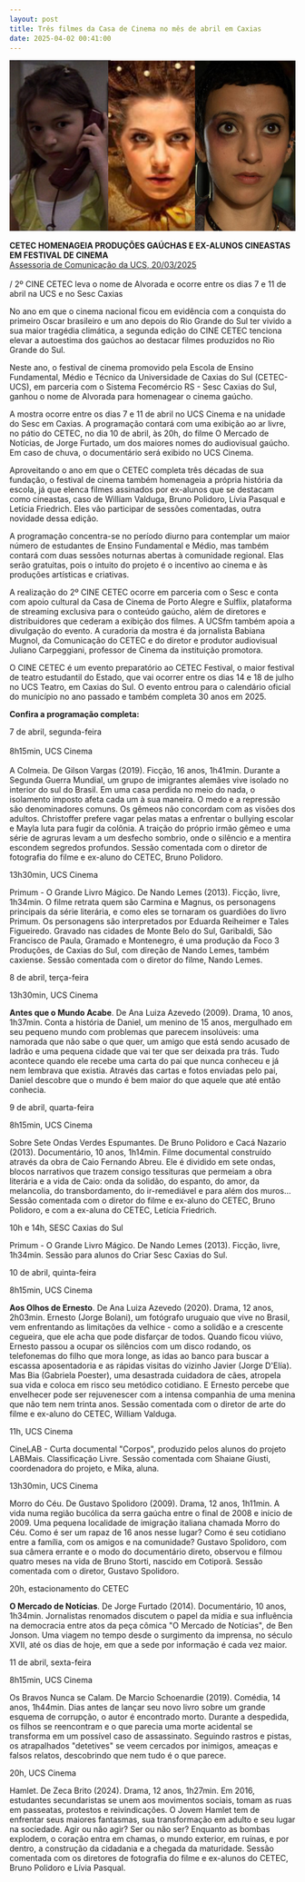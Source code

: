 ```yaml
---
layout: post
title: Três filmes da Casa de Cinema no mês de abril em Caxias
date: 2025-04-02 00:41:00
---
```

![](/uploads/3-filmes.jpg)

**CETEC HOMENAGEIA PRODUÇÕES GAÚCHAS E EX-ALUNOS CINEASTAS EM FESTIVAL DE CINEMA**\
[Assessoria de Comunicação da UCS, 20/03/2025](https://www.ucs.br/site/noticias/cetec-homenageia-producoes-gauchas-e-ex-alunos-cineastas-em-2a-edicao-de-festival-de-cinema/)\
\
/ 2º CINE CETEC leva o nome de Alvorada e ocorre entre os dias 7 e 11 de abril na UCS e no Sesc Caxias

No ano em que o cinema nacional ficou em evidência com a conquista do primeiro Oscar brasileiro e um ano depois do Rio Grande do Sul ter vivido a sua maior tragédia climática, a segunda edição do CINE CETEC tenciona elevar a autoestima dos gaúchos ao destacar filmes produzidos no Rio Grande do Sul.

Neste ano, o festival de cinema promovido pela Escola de Ensino Fundamental, Médio e Técnico da Universidade de Caxias do Sul (CETEC-UCS), em parceria com o Sistema Fecomércio RS - Sesc Caxias do Sul, ganhou o nome de Alvorada para homenagear o cinema gaúcho.

A mostra ocorre entre os dias 7 e 11 de abril no UCS Cinema e na unidade do Sesc em Caxias. A programação contará com uma exibição ao ar livre, no pátio do CETEC, no dia 10 de abril, às 20h, do filme O Mercado de Notícias, de Jorge Furtado, um dos maiores nomes do audiovisual gaúcho. Em caso de chuva, o documentário será exibido no UCS Cinema.

Aproveitando o ano em que o CETEC completa três décadas de sua fundação, o festival de cinema também homenageia a própria história da escola, já que elenca filmes assinados por ex-alunos que se destacam como cineastas, caso de William Valduga, Bruno Polidoro, Lívia Pasqual e Letícia Friedrich. Eles vão participar de sessões comentadas, outra novidade dessa edição.

A programação concentra-se no período diurno para contemplar um maior número de estudantes de Ensino Fundamental e Médio, mas também contará com duas sessões noturnas abertas à comunidade regional. Elas serão gratuitas, pois o intuito do projeto é o incentivo ao cinema e às produções artísticas e criativas.

A realização do 2º CINE CETEC ocorre em parceria com o Sesc e conta com apoio cultural da Casa de Cinema de Porto Alegre e Sulflix, plataforma de streaming exclusiva para o conteúdo gaúcho, além de diretores e distribuidores que cederam a exibição dos filmes. A UCSfm também apoia a divulgação do evento. A curadoria da mostra é da jornalista Babiana Mugnol, da Comunicação do CETEC e do diretor e produtor audiovisual Juliano Carpeggiani, professor de Cinema da instituição promotora.

O CINE CETEC é um evento preparatório ao CETEC Festival, o maior festival de teatro estudantil do Estado, que vai ocorrer entre os dias 14 e 18 de julho no UCS Teatro, em Caxias do Sul. O evento entrou para o calendário oficial do município no ano passado e também completa 30 anos em 2025.

**Confira a programação completa:**

7 de abril, segunda-feira\
\
8h15min, UCS Cinema\
\
A Colmeia. De Gilson Vargas (2019). Ficção, 16 anos, 1h41min. Durante a Segunda Guerra Mundial, um grupo de imigrantes alemães vive isolado no interior do sul do Brasil. Em uma casa perdida no meio do nada, o isolamento imposto afeta cada um à sua maneira. O medo e a repressão são denominadores comuns. Os gêmeos não concordam com as visões dos adultos. Christoffer prefere vagar pelas matas a enfrentar o bullying escolar e Mayla luta para fugir da colônia. A traição do próprio irmão gêmeo e uma série de agruras levam a um desfecho sombrio, onde o silêncio e a mentira escondem segredos profundos. Sessão comentada com o diretor de fotografia do filme e ex-aluno do CETEC, Bruno Polidoro.

13h30min, UCS Cinema

Primum - O Grande Livro Mágico. De Nando Lemes (2013). Ficção, livre, 1h34min. O filme retrata quem são Carmina e Magnus, os personagens principais da série literária, e como eles se tornaram os guardiões do livro Primum. Os personagens são interpretados por Eduarda Reiheimer e Tales Figueiredo. Gravado nas cidades de Monte Belo do Sul, Garibaldi, São Francisco de Paula, Gramado e Montenegro, é uma produção da Foco 3 Produções, de Caxias do Sul, com direção de Nando Lemes, também caxiense. Sessão comentada com o diretor do filme, Nando Lemes.

8 de abril, terça-feira

13h30min, UCS Cinema

**Antes que o Mundo Acabe**. De Ana Luiza Azevedo (2009). Drama, 10 anos, 1h37min. Conta a história de Daniel, um menino de 15 anos, mergulhado em seu pequeno mundo com problemas que parecem insolúveis: uma namorada que não sabe o que quer, um amigo que está sendo acusado de ladrão e uma pequena cidade que vai ter que ser deixada pra trás. Tudo acontece quando ele recebe uma carta do pai que nunca conheceu e já nem lembrava que existia. Através das cartas e fotos enviadas pelo pai, Daniel descobre que o mundo é bem maior do que aquele que até então conhecia.

9 de abril, quarta-feira

8h15min, UCS Cinema

Sobre Sete Ondas Verdes Espumantes. De Bruno Polidoro e Cacá Nazario (2013). Documentário, 10 anos, 1h14min. Filme documental construído através da obra de Caio Fernando Abreu. Ele é dividido em sete ondas, blocos narrativos que trazem consigo tessituras que permeiam a obra literária e a vida de Caio: onda da solidão, do espanto, do amor, da melancolia, do transbordamento, do ir-remediável e para além dos muros... Sessão comentada com o diretor do filme e ex-aluno do CETEC, Bruno Polidoro, e com a ex-aluna do CETEC, Letícia Friedrich.

10h e 14h, SESC Caxias do Sul

Primum - O Grande Livro Mágico. De Nando Lemes (2013). Ficção, livre, 1h34min. Sessão para alunos do Criar Sesc Caxias do Sul.

10 de abril, quinta-feira

8h15min, UCS Cinema

**Aos Olhos de Ernesto**. De Ana Luiza Azevedo (2020). Drama, 12 anos, 2h03min. Ernesto (Jorge Bolani), um fotógrafo uruguaio que vive no Brasil, vem enfrentando as limitações da velhice - como a solidão e a crescente cegueira, que ele acha que pode disfarçar de todos. Quando ficou viúvo, Ernesto passou a ocupar os silêncios com um disco rodando, os telefonemas do filho que mora longe, as idas ao banco para buscar a escassa aposentadoria e as rápidas visitas do vizinho Javier (Jorge D'Elía). Mas Bia (Gabriela Poester), uma desastrada cuidadora de cães, atropela sua vida e coloca em risco seu metódico cotidiano. E Ernesto percebe que envelhecer pode ser rejuvenescer com a intensa companhia de uma menina que não tem nem trinta anos. Sessão comentada com o diretor de arte do filme e ex-aluno do CETEC, William Valduga.

11h, UCS Cinema

CineLAB - Curta documental "Corpos", produzido pelos alunos do projeto LABMais. Classificação Livre. Sessão comentada com Shaiane Giusti, coordenadora do projeto, e Mika, aluna.

13h30min, UCS Cinema

Morro do Céu. De Gustavo Spolidoro (2009). Drama, 12 anos, 1h11min. A vida numa região bucólica da serra gaúcha entre o final de 2008 e início de 2009. Uma pequena localidade de imigração italiana chamada Morro do Céu. Como é ser um rapaz de 16 anos nesse lugar? Como é seu cotidiano entre a família, com os amigos e na comunidade? Gustavo Spolidoro, com sua câmera errante e o modo do documentário direto, observou e filmou quatro meses na vida de Bruno Storti, nascido em Cotiporã. Sessão comentada com o diretor, Gustavo Spolidoro.

20h, estacionamento do CETEC

**O Mercado de Notícias**. De Jorge Furtado (2014). Documentário, 10 anos, 1h34min. Jornalistas renomados discutem o papel da mídia e sua influência na democracia entre atos da peça cômica "O Mercado de Notícias", de Ben Jonson. Uma viagem no tempo desde o surgimento da imprensa, no século XVII, até os dias de hoje, em que a sede por informação é cada vez maior.

11 de abril, sexta-feira

8h15min, UCS Cinema

Os Bravos Nunca se Calam. De Marcio Schoenardie (2019). Comédia, 14 anos, 1h44min. Dias antes de lançar seu novo livro sobre um grande esquema de corrupção, o autor é encontrado morto. Durante a despedida, os filhos se reencontram e o que parecia uma morte acidental se transforma em um possível caso de assassinato. Seguindo rastros e pistas, os atrapalhados "detetives" se veem cercados por inimigos, ameaças e falsos relatos, descobrindo que nem tudo é o que parece.

20h, UCS Cinema

Hamlet. De Zeca Brito (2024). Drama, 12 anos, 1h27min. Em 2016, estudantes secundaristas se unem aos movimentos sociais, tomam as ruas em passeatas, protestos e reivindicações. O Jovem Hamlet tem de enfrentar seus maiores fantasmas, sua transformação em adulto e seu lugar na sociedade. Agir ou não agir? Ser ou não ser? Enquanto as bombas explodem, o coração entra em chamas, o mundo exterior, em ruínas, e por dentro, a construção da cidadania e a chegada da maturidade. Sessão comentada com os diretores de fotografia do filme e ex-alunos do CETEC, Bruno Polidoro e Lívia Pasqual.
